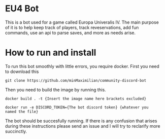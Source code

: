# EU4 Bot
This is a bot used for a game called Europa Univeralis IV. The main purpose of it is to help keep track of players, track reveservations, add fun commands, use an api to parse saves, and more as needs arise. 

# How to run and install
To run this bot smoothly with little errors, you require docker. First you need to download this

`git clone https://github.com/minMaximilian/community-discord-bot`

Then you need to build the image by running this.

`docker build . -t {Insert the image name here brackets excluded}`

`docker run -e DISCORD_TOKEN={The bot discord token} {whatever you named the file}`

The bot should be succesfully running. If there is any confusion that arises during these instructions please send an issue and I will try to reclarify more succinctly.